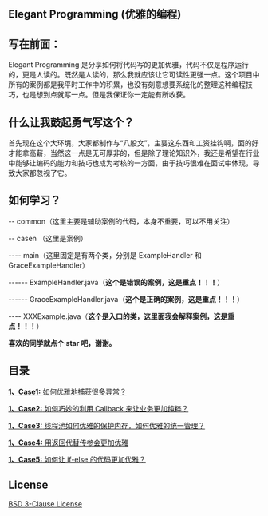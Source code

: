 ## Elegant Programming (优雅的编程)

## 写在前面：



Elegant Programming 是分享如何将代码写的更加优雅，代码不仅是程序运行的，更是人读的。既然是人读的，那么我就应该让它可读性更强一点。这个项目中所有的案例都是我平时工作中的积累，也没有刻意想要系统化的整理这种编程技巧，也是想到点就写一点。但是我保证你一定能有所收获。



## 什么让我鼓起勇气写这个？


首先现在这个大环境，大家都制作与“八股文”，主要这东西和工资挂钩啊，面的好才能拿高薪，当然这一点是无可厚非的，但是除了理论知识外，我还是希望在行业中能够让编码的能力和技巧也成为考核的一方面，由于技巧很难在面试中体现，导致大家都忽视了它。



## 如何学习？



-- common（这里主要是辅助案例的代码，本身不重要，可以不用关注）

-- casen （这里是案例）

---- main（这里固定是有两个类，分别是 ExampleHandler 和 GraceExampleHandler）

------ ExampleHandler.java（**这个是错误的案例，这是重点！！！**）

------ GraceExampleHandler.java（**这个是正确的案例，这是重点！！！**）

---- XXXExample.java（**这个是入口的类，这里面我会解释案例，这是重点！！！**）


**喜欢的同学就点个 star 吧，谢谢。**


## 目录


<a href="https://github.com/pydlove/ElegantProgramming/blob/master/src/main/java/com/pany/camp/case1/ExceptionExample.java">**1、Case1:** 如何优雅地捕获很多异常？</a>

<a href="https://github.com/pydlove/ElegantProgramming/blob/master/src/main/java/com/pany/camp/case2/CallbackExample.java">**1、Case2:** 如何巧妙的利用 Callback 来让业务更加纯粹？</a>

<a href="https://github.com/pydlove/ElegantProgramming/blob/master/src/main/java/com/pany/camp/case3/ThreadPoolExample.java">**1、Case3:** 线程池如何优雅的保护内存，如何优雅的统一管理？ </a>

<a href="https://github.com/pydlove/ElegantProgramming/blob/master/src/main/java/com/pany/camp/case4/ParamExample.java">**1、Case4:** 用返回代替传参会更加优雅 </a>

<a href="https://github.com/pydlove/ElegantProgramming/blob/master/src/main/java/com/pany/camp/case5/IfElseExample.java">**1、Case5:** 如何让 if-else 的代码更加优雅？ </a>



## License


<a href="https://github.com/pydlove/ElegantProgramming/blob/master/LICENSE">BSD 3-Clause License</a>
